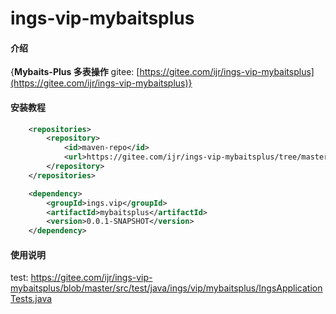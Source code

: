 # ings-vip-mybaitsplus

#### 介绍
{**Mybaits-Plus 多表操作**
gitee: [https://gitee.com/ijr/ings-vip-mybaitsplus](https://gitee.com/ijr/ings-vip-mybaitsplus)}

#### 安装教程
```xml
    <repositories>
        <repository>
            <id>maven-repo</id>
            <url>https://gitee.com/ijr/ings-vip-mybaitsplus/tree/master/repo/ings/vip/mybaitsplus</url>
        </repository>
    </repositories>

    <dependency>
        <groupId>ings.vip</groupId>
        <artifactId>mybaitsplus</artifactId>
        <version>0.0.1-SNAPSHOT</version>
    </dependency>
```
#### 使用说明
test: https://gitee.com/ijr/ings-vip-mybaitsplus/blob/master/src/test/java/ings/vip/mybaitsplus/IngsApplicationTests.java
